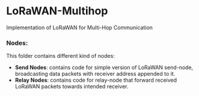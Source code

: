 # LoRaWAN-Multihop
Implementation of LoRaWAN for Multi-Hop Communication
### Nodes:
This folder contains different kind of nodes:
- **Send Nodes**: contains code for simple version of LoRaWAN send-node, broadcasting data packets with receiver address appended to it.
- **Relay Nodes**: contains code for relay-node that forward received LoRaWAN packets towards intended receiver.
